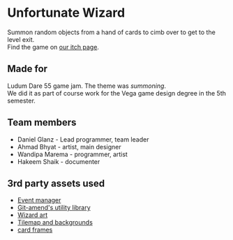 # Unfortunate Wizard
Summon random objects from a hand of cards to cimb over to get to the level exit.\
Find the game on [our itch page](https://st10034305.itch.io/unfortunate-wizard).

## Made for
Ludum Dare 55 game jam. The theme was *summoning*.\
We did it as part of course work for the Vega game design degree in the 5th semester.

## Team members
* Daniel Glanz - Lead programmer, team leader
* Ahmad Bhyat - artist, main designer
* Wandipa Marema - programmer, artist
* Hakeem Shaik - documenter

## 3rd party assets used
* [Event manager](https://www.youtube.com/watch?v=RPhTEJw6KbI&t=254s)
* [Git-amend's utility library](https://github.com/adammyhre/Unity-Utils)
* [Wizard art](https://luizmelo.itch.io/wizard-pack)
* [Tilemap and backgrounds](https://assetstore.unity.com/packages/2d/environments/pixel-art-woods-tileset-and-background-280066)
* [card frames](https://www.gamedevmarket.net/asset/pixel-art-cards)

